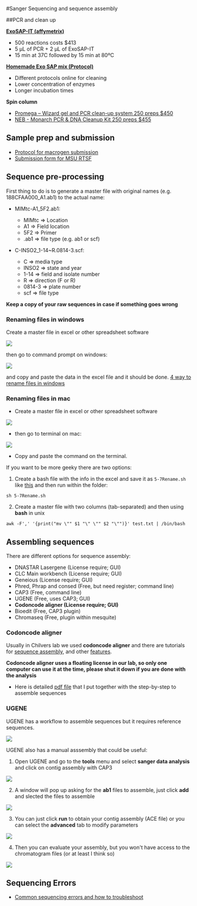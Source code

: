 #Sanger Sequencing and sequence assembly

##PCR and clean up

[**ExoSAP-IT (affymetrix)**](http://www.affymetrix.com/catalog/131310/USB/ExoSAP-IT+For+PCR+Product+Cleanup#1_1)

-   500 reactions costs $413
-   5 µL of PCR + 2 µL of ExoSAP-IT
-   15 min at 37C followed by 15 min at 80ºC

[**Homemade Exo SAP mix (Protocol)**](PCR_clean-up.md)

-   Different protocols online for cleaning
-   Lower concentration of enzymes
-   Longer incubation times

**Spin column**

-   [Promega – Wizard gel and PCR clean-up system 250 preps $450](https://www.promega.com/products/dna-purification-quantitation/dna-fragment-purification/wizard-sv-gel-and-pcr-clean\_up-system/)
-   [NEB - Monarch PCR & DNA Cleanup Kit 250 preps $455](https://www.neb.com/products/t1030-monarch-pcr-dna-cleanup-kit-5-ug)

## Sample prep and submission

- [Protocol for macrogen submission](Submission_macrogen.md)
- [Submission form for MSU RTSF](https://rtsf.natsci.msu.edu/genomics/forms/general-sanger-submission-form/)

## Sequence pre-processing
First thing to do is to generate a  master file with original names (e.g. 188CFAA000_A1.ab1) to the actual name:

- MIMtc-A1_5F2.ab1:
    - MIMtc => Location
    - A1 => Field location
    - 5F2 => Primer
    - .ab1 => file type (e.g. ab1 or scf)


- C-INSO2_1-14~R.0814-3.scf:
    - C => media type
    - INSO2 => state and year
    - 1-14 => field and isolate number
    - R => direction (F or R)
    - 0814-3 => plate number
    - scf => file type

**Keep a copy of your raw sequences in case if something goes wrong**

### Renaming files in windows

Create a master file in excel or other spreadsheet software

![](media/image3.png)


then go to command prompt on windows:

![](http://www.howtogeek.com/wp-content/uploads/2012/04/650x408ximage279.png.pagespeed.gp+jp+jw+pj+js+rj+rp+rw+ri+cp+md.ic.AhX6XBOiQY.png)

and copy and paste the data in the excel file and it should be done.
[4 way to rename files in windows](http://www.howtogeek.com/111859/how-to-batch-rename-files-in-windows-4-ways-to-rename-multiple-files/)

### Renaming files in mac

- Create a master file in excel or other spreadsheet software

![](media/image2.png)


- then go to terminal on mac:

![](media/image4.png)


- Copy and paste the command on the terminal.  

If you want to be more geeky there are two options:

1. Create a bash file with the info in the excel and save it as `5-7Rename.sh` like [this](seqs/5-7Rename.sh) and then run within the folder:
```
sh 5-7Rename.sh
```

2. Create a master file with two columns (tab-separated) and then using **bash** in unix
```
awk -F',' '{print("mv \"" $1 "\" \"" $2 "\"")}' test.txt | /bin/bash
```

## Assembling sequences
There are different options for sequence assembly:
  
  - DNASTAR Lasergene (License require; GUI)
  - CLC Main workbench (License require; GUI)
  - Geneious (License require; GUI)
  - Phred, Phrap and consed (Free, but need register; command line)
  - CAP3 (Free, command line)
  - UGENE (Free, uses CAP3; GUI)
  - **Codoncode aligner (License require; GUI)**
  - Bioedit (Free, CAP3 plugin)
  - Chromaseq (Free, plugin within mesquite)

### Codoncode aligner
Usually in Chilvers lab we used **codoncode aligner** and there are tutorials for [sequence assembly](http://www.codoncode.com/aligner/tutorials/Assemble_in_groups_by_name.swf), and other [features](http://www.codoncode.com/aligner/tutorials/).

**Codoncode aligner uses a floating license in our lab, so only one computer can use it at the time, please shut it down if you are done with the analysis**

- Here is detailed [pdf file](assembly_codoncode.pdf) that I put together with the step-by-step to assemble sequences

### UGENE

UGENE has a workflow to assemble sequences but it requires reference sequences.

![](https://ugene.net/wiki/download/attachments/16121890/Trim%20and%20Align%20Sanger%20Reads.png)


UGENE also has a manual asssembly that could be useful:

1. Open UGENE and go to the **tools** menu and select **sanger data analysis** and click on contig assembly with CAP3

![](media/image5.png)



2. A window will pop up asking for the **ab1** files to assemble, just click **add** and slected the files to assemble

![](media/image6.png)



3. You can just click **run** to obtain your contig assembly (ACE file) or you can select the **advanced** tab to modify parameters

![](media/image7.png)



4. Then you can evaluate your assembly, but you won't have access to the chromatogram files (or at least I think so)

![](media/image8.png)



## Sequencing Errors

- [Common sequencing errors and how to troubleshoot](Common_sequencing_errors.pdf)

